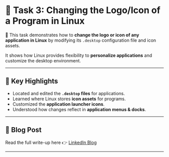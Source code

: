 # 🐧 Task 3: Changing the Logo/Icon of a Program in Linux

📖 This task demonstrates how to **change the logo or icon of any application in Linux** by modifying its `.desktop` configuration file and icon assets.  

It shows how Linux provides flexibility to **personalize applications** and customize the desktop environment.

---

## 📌 Key Highlights
- Located and edited the **`.desktop` files** for applications.
- Learned where Linux stores **icon assets** for programs.
- Customized the **application launcher icons**.
- Understood how changes reflect in **application menus & docks**.

---

## 📖 Blog Post
Read the full write-up here 👉 [LinkedIn Blog](https://www.linkedin.com/posts/aman-kant-mahto_changing-the-logo-or-icon-of-any-program-activity-7181258581411831809-pbYd)

---

